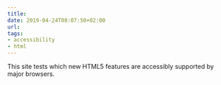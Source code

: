 ```yaml
---
title: 
date: 2019-04-24T08:07:50+02:00
url: 
tags:
- accessibility
- html
---
```

This site tests which new HTML5 features are accessibly supported by major browsers.